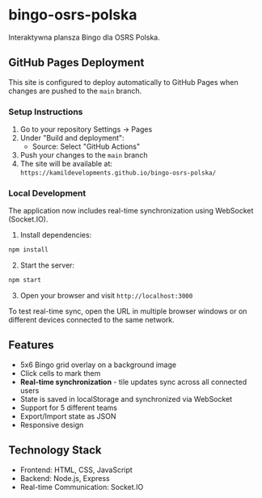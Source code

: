 # bingo-osrs-polska

Interaktywna plansza Bingo dla OSRS Polska.

## GitHub Pages Deployment

This site is configured to deploy automatically to GitHub Pages when changes are pushed to the `main` branch.

### Setup Instructions

1. Go to your repository Settings → Pages
2. Under "Build and deployment":
   - Source: Select "GitHub Actions"
3. Push your changes to the `main` branch
4. The site will be available at: `https://kamildevelopments.github.io/bingo-osrs-polska/`

### Local Development

The application now includes real-time synchronization using WebSocket (Socket.IO).

1. Install dependencies:
```bash
npm install
```

2. Start the server:
```bash
npm start
```

3. Open your browser and visit `http://localhost:3000`

To test real-time sync, open the URL in multiple browser windows or on different devices connected to the same network.

## Features

- 5x6 Bingo grid overlay on a background image
- Click cells to mark them
- **Real-time synchronization** - tile updates sync across all connected users
- State is saved in localStorage and synchronized via WebSocket
- Support for 5 different teams
- Export/Import state as JSON
- Responsive design

## Technology Stack

- Frontend: HTML, CSS, JavaScript
- Backend: Node.js, Express
- Real-time Communication: Socket.IO